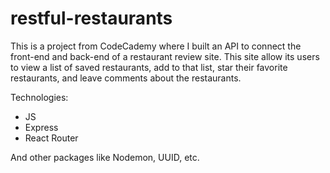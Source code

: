 # restful-restaurants
This is a project from CodeCademy where I built an API to connect the front-end and back-end of a restaurant review site. This site allow its users to view a list of saved restaurants, add to that list, star their favorite restaurants, and leave comments about the restaurants.

Technologies:

- JS
- Express
- React Router

And other packages like Nodemon, UUID, etc.
